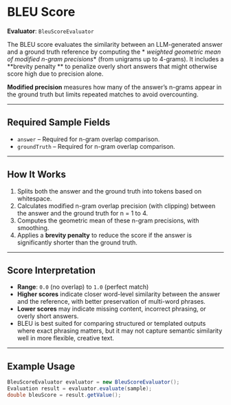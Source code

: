 # BLEU Score

**Evaluator**: `BleuScoreEvaluator`

The BLEU score evaluates the similarity between an LLM-generated answer and a ground truth reference by computing the *
*weighted geometric mean of modified n-gram precisions** (from unigrams up to 4-grams). It includes a **brevity penalty
** to penalize overly short answers that might otherwise score high due to precision alone.

**Modified precision** measures how many of the answer’s n-grams appear in the ground truth but limits repeated matches
to avoid overcounting.

---

## Required Sample Fields

- `answer` – Required for n-gram overlap comparison.
- `groundTruth` – Required for n-gram overlap comparison.

---

## How It Works

1. Splits both the answer and the ground truth into tokens based on whitespace.
2. Calculates modified n-gram overlap precision (with clipping) between the answer and the ground truth for n = 1 to 4.
3. Computes the geometric mean of these n-gram precisions, with smoothing.
4. Applies a **brevity penalty** to reduce the score if the answer is significantly shorter than the ground truth.

---

## Score Interpretation

- **Range**: `0.0` (no overlap) to `1.0` (perfect match)
- **Higher scores** indicate closer word-level similarity between the answer and the reference, with better preservation
  of multi-word phrases.
- **Lower scores** may indicate missing content, incorrect phrasing, or overly short answers.
- BLEU is best suited for comparing structured or templated outputs where exact phrasing matters, but it may not capture
  semantic similarity well in more flexible, creative text.

---

## Example Usage

```java
BleuScoreEvaluator evaluator = new BleuScoreEvaluator();
Evaluation result = evaluator.evaluate(sample);
double bleuScore = result.getValue();
```
